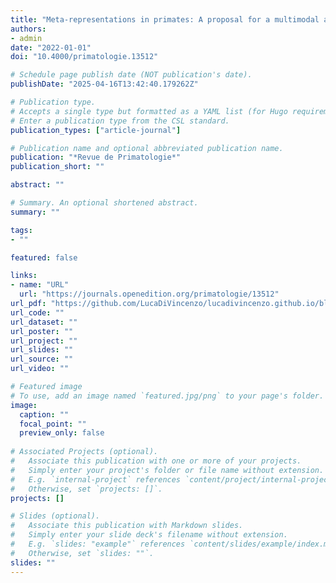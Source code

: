 ```yaml
---
title: "Meta-representations in primates: A proposal for a multimodal approach in the study of language recursiveness"
authors:
- admin
date: "2022-01-01"
doi: "10.4000/primatologie.13512"

# Schedule page publish date (NOT publication's date).
publishDate: "2025-04-16T13:42:40.179262Z"

# Publication type.
# Accepts a single type but formatted as a YAML list (for Hugo requirements).
# Enter a publication type from the CSL standard.
publication_types: ["article-journal"]

# Publication name and optional abbreviated publication name.
publication: "*Revue de Primatologie*"
publication_short: ""

abstract: ""

# Summary. An optional shortened abstract.
summary: ""

tags:
- ""

featured: false

links:
- name: "URL"
  url: "https://journals.openedition.org/primatologie/13512"
url_pdf: "https://github.com/LucaDiVincenzo/lucadivincenzo.github.io/blob/main/content/publication/di-vincenzo-meta-representations-2022/poster_recursive_multimodal.pdf"
url_code: ""
url_dataset: ""
url_poster: ""
url_project: ""
url_slides: ""
url_source: ""
url_video: ""

# Featured image
# To use, add an image named `featured.jpg/png` to your page's folder.
image:
  caption: ""
  focal_point: ""
  preview_only: false
  
# Associated Projects (optional).
#   Associate this publication with one or more of your projects.
#   Simply enter your project's folder or file name without extension.
#   E.g. `internal-project` references `content/project/internal-project/index.md`.
#   Otherwise, set `projects: []`.
projects: []

# Slides (optional).
#   Associate this publication with Markdown slides.
#   Simply enter your slide deck's filename without extension.
#   E.g. `slides: "example"` references `content/slides/example/index.md`.
#   Otherwise, set `slides: ""`.
slides: ""
---
```

